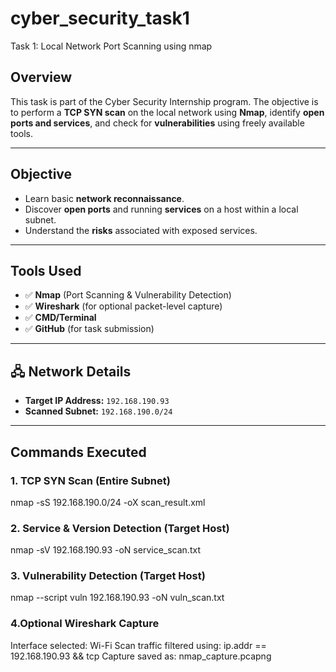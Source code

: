 # cyber_security_task1
Task 1: Local Network Port Scanning using nmap

##  Overview
This task is part of the Cyber Security Internship program. The objective is to perform a **TCP SYN scan** on the local network using **Nmap**, identify **open ports and services**, and check for **vulnerabilities** using freely available tools.

---

##  Objective
- Learn basic **network reconnaissance**.
- Discover **open ports** and running **services** on a host within a local subnet.
- Understand the **risks** associated with exposed services.

---

## Tools Used
- ✅ **Nmap** (Port Scanning & Vulnerability Detection)
- ✅ **Wireshark** (for optional packet-level capture)
- ✅ **CMD/Terminal**
- ✅ **GitHub** (for task submission)

---

## 🖧 Network Details
- **Target IP Address:** `192.168.190.93`
- **Scanned Subnet:** `192.168.190.0/24`

---

##  Commands Executed

###  1. TCP SYN Scan (Entire Subnet)
nmap -sS 192.168.190.0/24 -oX scan_result.xml
###  2. Service & Version Detection (Target Host)
nmap -sV 192.168.190.93 -oN service_scan.txt
###  3. Vulnerability Detection (Target Host)
nmap --script vuln 192.168.190.93 -oN vuln_scan.txt
###  4.Optional Wireshark Capture
Interface selected: Wi-Fi
Scan traffic filtered using:
ip.addr == 192.168.190.93 && tcp
Capture saved as: nmap_capture.pcapng

